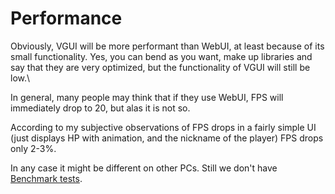 # Performance

Obviously, VGUI will be more performant than WebUI, at least because of its small functionality. Yes, you can bend as you want, make up libraries and say that they are very optimized, but the functionality of VGUI will still be low.\

In general, many people may think that if they use WebUI, FPS will immediately drop to 20, but alas it is not so.

According to my subjective observations of FPS drops in a fairly simple UI (just displays HP with animation, and the nickname of the player) FPS drops only 2-3%.

In any case it might be different on other PCs.
Still we don't have [Benchmark tests](./benchmark.md).